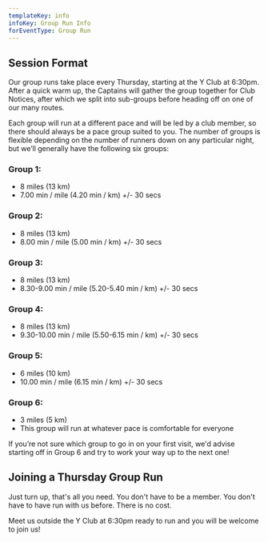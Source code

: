 ```yaml
---
templateKey: info
infoKey: Group Run Info
forEventType: Group Run
---
```

## Session Format

Our group runs take place every Thursday, starting at the Y Club at 6:30pm. After a quick warm up, the Captains will gather the group together for Club Notices, after which we split into sub-groups before heading off on one of our many routes.

Each group will run at a different pace and will be led by a club member, so there should always be a pace group suited to you. The number of groups is flexible depending on the number of runners down on any particular night, but we’ll generally have the following six groups:

### Group 1:
- 8 miles (13 km)
- 7.00 min / mile (4.20 min / km) +/- 30 secs

### Group 2:
- 8 miles (13 km)
- 8.00 min / mile (5.00 min / km) +/- 30 secs

### Group 3:
- 8 miles (13 km)
- 8.30-9.00 min / mile (5.20-5.40 min / km) +/- 30 secs

### Group 4:
- 8 miles (13 km)
- 9.30-10.00 min / mile (5.50-6.15 min / km) +/- 30 secs

### Group 5:
- 6 miles (10 km)
- 10.00 min / mile (6.15 min / km) +/- 30 secs

### Group 6:
- 3 miles (5 km)
- This group will run at whatever pace is comfortable for everyone

If you’re not sure which group to go in on your first visit, we'd advise starting off in Group 6 and try to work your way up to the next one!

## Joining a Thursday Group Run
Just turn up, that's all you need. You don't have to be a member. You don't have to have run with us before. There is no cost. 

Meet us outside the Y Club at 6:30pm ready to run and you will be welcome to join us!